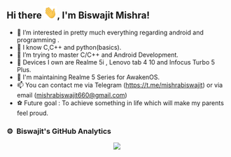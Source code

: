 <h2>Hi there <img src="https://raw.githubusercontent.com/ABSphreak/ABSphreak/master/gifs/Hi.gif" width="30px">, I'm Biswajit Mishra!</h2>

- 👀 I’m interested in pretty much everything regarding android and programming .
- 🌱 I know C,C++ and python(basics).
- 💞️ I’m trying to master C/C++ and Android Development.
- 📱 Devices I own are Realme 5i , Lenovo tab 4 10 and Infocus Turbo 5 Plus.
- 📱 I'm maintaining Realme 5 Series for AwakenOS.
- 📫 You can contact me via Telegram (https://t.me/mishrabiswajit) or via email (mishrabiswajit660@gmail.com)
- ⚽ Future goal : To achieve something in life which will make my parents feel proud.

### ⚙️ &nbsp;Biswajit's GitHub Analytics
<p align="center">
<a href="https://github.com/mishrabiswajit">
<img height="180em" src="https://github-readme-stats-eight-theta.vercel.app/api?username=mishrabiswajit&show_icons=true&theme=nightowl&include_all_commits=true&count_private=true"/>
</p>
<!---
mishrabiswajit/mishrabiswajit is a ✨ special ✨ repository because its `README.md` (this file) appears on your GitHub profile.
You can click the Preview link to take a look at your changes.
--->
